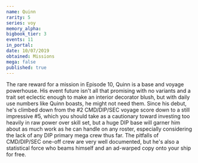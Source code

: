 ```yaml
---
name: Quinn
rarity: 5
series: voy
memory_alpha:
bigbook_tier: 3
events: 11
in_portal:
date: 10/07/2019
obtained: Missions
mega: false
published: true
---
```


The rare reward for a mission in Episode 10, Quinn is a base and voyage powerhouse. His event future isn't all that promising with no variants and a trait set eclectic enough to make an interior decorator blush, but with daily use numbers like Quinn boasts, he might not need them. Since his debut, he's climbed down from the #2 CMD/DIP/SEC voyage score down to a still impressive #5, which you should take as a cautionary toward investing too heavily in raw power over skill set, but a huge DIP base will garner him about as much work as he can handle on any roster, especially considering the lack of any DIP primary mega crew thus far. The pitfalls of CMD/DIP/SEC one-off crew are very well documented, but he's also a statistical force who beams himself and an ad-warped copy onto your ship for free.
